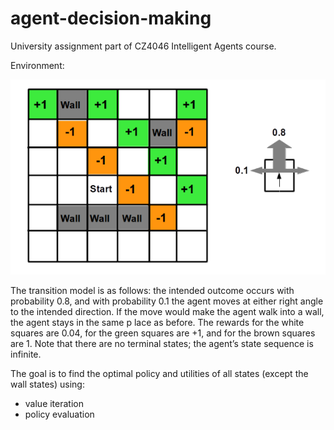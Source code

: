 # agent-decision-making
University assignment part of CZ4046 Intelligent Agents course.

Environment:

![](maze_env.PNG?raw=true)

The  transition  model  is  as  follows:  the  intended  outcome  occurs  with  probability  0.8,  and with  probability  0.1  the  agent  moves  at  either  right  angle  to  the  intended  direction.  If  the 
move would make the agent walk into a wall, the agent stays in the same p
lace as before. The rewards  for  the  white  squares  are 0.04, for  the  green  squares  are  +1,  and  for  the  brown 
squares are 1. Note that there are no terminal states; the agent’s state sequence is infinite.

The goal is to find the optimal policy and utilities of all states (except the wall states) using:
* value iteration
* policy evaluation
